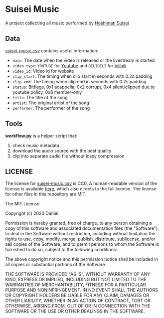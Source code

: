 # Suisei Music

A project collecting all music performed by [Hoshimati Suisei](https://www.hololive.tv/portfolio/items/345947)

## Data

[suisei-music.csv](suisei-music.csv) contains useful information:

- `date`: The date when the video is released or the livestream is started
- `video_type`: `YOUTUBE` for [Youtube](https://www.youtube.com/) and `BILIBILI` for [bilibili](https://www.bilibili.com/)
- `video_id`: Video id for website
- `clip_start`: The timing when clip start in seconds with 0.2s padding
- `clip_end`: The timing when clip end in seconds with 0.2s padding
- `status`: Bitflags, 0x1 acappella, 0x2 corrupt, 0x4 silent/clipped due to youtube policy, 0x8 member-only
- `title`: The title of the song
- `artist`: The original artist of the song
- `performer`: The performer of the song

## Tools

**workflow.py** is a helper script that:

1. check music metadata
2. download the audio source with the best quality
3. clip into separate audio file without lossy compression

## LICENSE

The license for [suisei-music.csv](suisei-music.csv) is CC0. A human-readable version of the license is available [here](https://creativecommons.org/publicdomain/zero/1.0/), which also directs to the full license. The license for other files in this repository are MIT.

The MIT License

Copyright (c) 2020 Daniel

Permission is hereby granted, free of charge, to any person obtaining a copy
of this software and associated documentation files (the "Software"), to deal
in the Software without restriction, including without limitation the rights
to use, copy, modify, merge, publish, distribute, sublicense, and/or sell
copies of the Software, and to permit persons to whom the Software is
furnished to do so, subject to the following conditions:

The above copyright notice and this permission notice shall be included in
all copies or substantial portions of the Software.

THE SOFTWARE IS PROVIDED "AS IS", WITHOUT WARRANTY OF ANY KIND, EXPRESS OR
IMPLIED, INCLUDING BUT NOT LIMITED TO THE WARRANTIES OF MERCHANTABILITY,
FITNESS FOR A PARTICULAR PURPOSE AND NONINFRINGEMENT. IN NO EVENT SHALL THE
AUTHORS OR COPYRIGHT HOLDERS BE LIABLE FOR ANY CLAIM, DAMAGES OR OTHER
LIABILITY, WHETHER IN AN ACTION OF CONTRACT, TORT OR OTHERWISE, ARISING FROM,
OUT OF OR IN CONNECTION WITH THE SOFTWARE OR THE USE OR OTHER DEALINGS IN
THE SOFTWARE.
